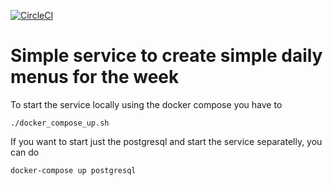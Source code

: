 [![CircleCI](https://circleci.com/gh/vetusbs/weeku/tree/master.svg?style=svg&circle-token=a950ff9c43214f613df61ba9892541963de1bc0d)](https://circleci.com/gh/vetusbs/weeku/tree/master)

# Simple service to create simple daily menus for the week

To start the service locally using the docker compose you have to 
```
./docker_compose_up.sh
```
If you want to start just the postgresql and start the service separatelly, you can do 
```
docker-compose up postgresql
```



